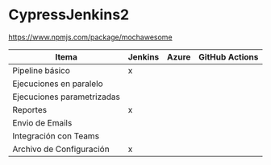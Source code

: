 # CypressJenkins2

https://www.npmjs.com/package/mochawesome

| Itema                      | Jenkins | Azure | GitHub Actions |
| -------------------------- | ------- | ----- | -------------- |
| Pipeline básico            | x       |       |                |
| Ejecuciones en paralelo    |         |       |                |
| Ejecuciones parametrizadas |         |       |                |
| Reportes                   | x       |       |                |
| Envio de Emails            |         |       |                |
| Integración con Teams      |         |       |                |
| Archivo de Configuración   | x       |       |                |
